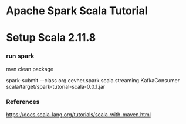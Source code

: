 # Apache Spark Scala Tutorial


# Setup Scala 2.11.8


### run spark 
mvn clean package

spark-submit --class org.cevher.spark.scala.streaming.KafkaConsumer scala/target/spark-tutorial-scala-0.0.1.jar





### References

https://docs.scala-lang.org/tutorials/scala-with-maven.html

